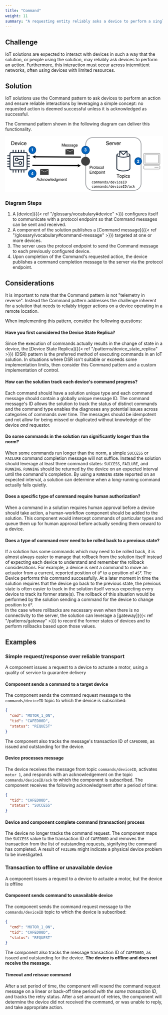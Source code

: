 ```yaml
---
title: "Command"
weight: 11
summary: "A requesting entity reliably asks a device to perform a single action, with acknowledgement of status."
---
```


## Challenge

IoT solutions are expected to interact with devices in such a way that the solution, or people using the solution, may reliably ask devices to perform an action. Furthermore, this interaction must occur across intermittent networks, often using devices with limited resources.

## Solution

IoT solutions use the Command pattern to ask devices to perform an action and ensure reliable interactions by leveraging a simple concept: no requested action is deemed successful unless it is acknowledged as successful.

The Command pattern shown in the following diagram can deliver this functionality.

![Command Pattern](command.png)

### Diagram Steps

1. A [device]({{< ref "/glossary/vocabulary#device" >}}) configures itself to communicate with a protocol endpoint so that Command messages can be sent and received.
2. A component of the solution publishes a [Command message]({{< ref "/glossary/vocabulary#command-message" >}}) targeted at one or more devices.
3. The server uses the protocol endpoint to send the Command message to each previously configured device.
4. Upon completion of the Command's requested action, the device publishes a command completion message to the server via the protocol endpoint.

## Considerations

It is important to note that the Command pattern is not "telemetry in reverse". Instead the Command pattern addresses the challenge inherent for a solution that needs to reliably trigger actions on a device operating in a remote location.

When implementing this pattern, consider the following questions:

#### Have you first considered the Device State Replica?

Since the execution of commands actually results in the change of state in a device, the [Device State Replica]({{< ref "/patterns/device_state_replica" >}}) (DSR) pattern is the preferred method of executing commands in an IoT solution. In situations where DSR isn't suitable or exceeds some implementation limits, then consider this Command pattern and a custom implementation of control.

#### How can the solution track each device's command progress?

Each command should have a solution unique type and each command message should contain a globally unique message ID. The command message's ID allows the solution to track the status of distinct commands and the command type enables the diagnoses any potential issues across categories of commands over time. The messages should be idempotent and not allow for being missed or duplicated without knowledge of the device _and_ requestor.

#### Do some commands in the solution run significantly longer than the norm?

When some commands run longer than the norm, a simple `SUCCESS` or `FAILURE` command completion message will not suffice. Instead the solution should leverage at least three command states: `SUCCESS`, `FAILURE`, and `RUNNING`. `RUNNING` should be returned by the device on an expected interval until the command's completion. By using a `RUNNING` state reported on an expected interval, a solution can determine when a long-running command actually fails quietly.

#### Does a specific type of command require human authorization?

When a command in a solution requires human approval before a device should take action, a human-workflow component should be added to the solution. This component would intercept commands of particular types and queue them up for human approval before actually sending them onward to a device.

#### Does a type of command ever need to be rolled back to a previous state?

If a solution has some commands which may need to be rolled back, it is almost always easier to manage that rollback from the solution itself instead of expecting each device to understand and remember the rollback considerations. For example, a device is sent a command to move an actuator from a current, reported position of `0`&#176; to a position of `45`&#176;. The Device performs this command successfully. At a later moment in time the solution requires that the device go back to the previous state, the previous state is often easier to track in the solution itself versus expecting every device to track its former state(s). The rollback of this situation would be performed by the solution sending a command for the device to change position to `0`&#176;.  
In the case where rollbacks are necessary even when there is no connectivity to the server, the solution can leverage a [gateway]({{< ref "/patterns/gateway" >}}) to record the former states of devices and to perform rollbacks based upon those values.

## Examples

### Simple request/response over reliable transport

A component issues a request to a device to actuate a motor, using a quality of service to guarantee delivery

#### Component sends a command to a target device

The component sends the command request message to the `commands/deviceID` topic to which the device is subscribed:

```json
{
  "cmd": "MOTOR_1_ON",
  "tid": "CAFED00D",
  "status": "REQUEST"
}
```

The component also tracks the message's transaction ID of `CAFED00D`, as issued and outstanding for the device.

#### Device processes message

The device receives the message from topic `commands/deviceID`, activates `motor 1`, and responds with an acknowledgement on the topic `commands/deviceID/ack` to which the component is subscribed. The component receives the following acknowledgment after a period of time:

```json
{
  "tid": "CAFED00D",
  "status": "SUCCESS"
}
```

#### Device and component complete command (transaction) process

The device no longer tracks the command request. The component maps the `SUCCESS` value to the transaction ID of `CAFED00D` and removes the transaction from the list of outstanding requests, signifying the command has completed. A result of `FAILURE` might indicate a physical device problem to be investigated.

### Transaction to offline or unavailable device

A component issues a request to a device to actuate a motor, but the device is offline

#### Component sends command to unavailable device

The component sends the command request message to the `commands/deviceID` topic to which the device is subscribed:

```json
{
  "cmd": "MOTOR_1_ON",
  "tid": "CAFED00D",
  "status": "REQUEST"
}
```

The component also tracks the message transaction ID of `CAFED00D`, as issued and outstanding for the device. **The device is offline and does not receive the message.**

#### Timeout and reissue command

After a set period of time, the component will resend the command request message on a linear or back-off time period _with the same transaction ID_, and tracks the retry status. After a set amount of retries, the component will determine the device did not received the command, or was unable to reply, and take appropriate action.
